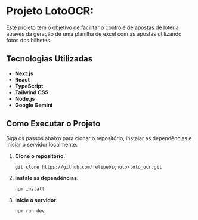 # Projeto LotoOCR:

Este projeto tem o objetivo de facilitar o controle de apostas de loteria através da geração de uma planilha de excel com as apostas utilizando fotos dos bilhetes.

## Tecnologias Utilizadas

- **Next.js**
- **React**
- **TypeScript**
- **Tailwind CSS**
- **Node.js**
- **Google Gemini**

## Como Executar o Projeto

Siga os passos abaixo para clonar o repositório, instalar as dependências e iniciar o servidor localmente.

1. **Clone o repositório:**

   `git clone https://github.com/felipebignoto/loto_ocr.git`

2. **Instale as dependências:**

   `npm install`

3. **Inicie o servidor:**

   `npm run dev`
